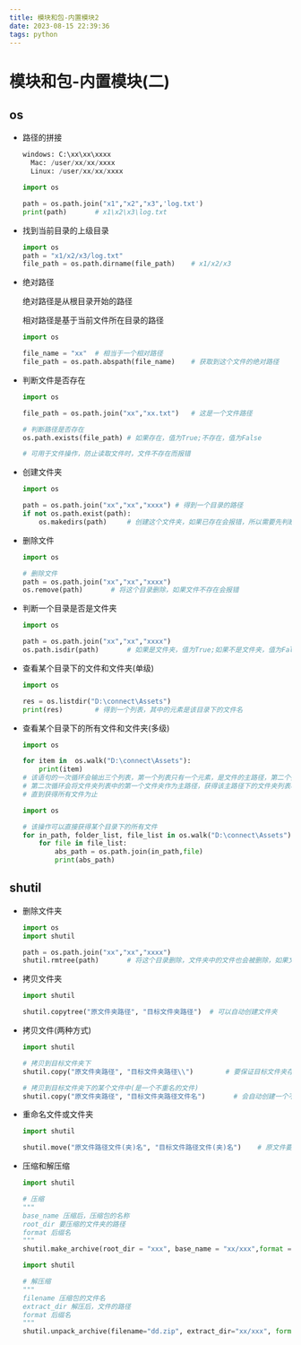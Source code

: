 ```yaml
---
title: 模块和包-内置模块2
date: 2023-08-15 22:39:36
tags: python
---
```




# 模块和包-内置模块(二)

## os

- 路径的拼接

  ```python
  windows: C:\xx\xx\xxxx
  	Mac: /user/xx/xx/xxxx
    Linux: /user/xx/xx/xxxx
  ```

   ```python
  import os
  
  path = os.path.join("x1","x2","x3",'log.txt')
  print(path)		# x1\x2\x3\log.txt
   ```

- 找到当前目录的上级目录

  ```python
  import os
  path = "x1/x2/x3/log.txt"
  file_path = os.path.dirname(file_path)	# x1/x2/x3
  ```

- 绝对路径

  绝对路径是从根目录开始的路径

  相对路径是基于当前文件所在目录的路径

  ```python
  import os
  
  file_name = "xx"	# 相当于一个相对路径
  file_path = os.path.abspath(file_name)	# 获取到这个文件的绝对路径
  ```

- 判断文件是否存在

  ```python
  import os
  
  file_path = os.path.join("xx","xx.txt")	# 这是一个文件路径
  
  # 判断路径是否存在
  os.path.exists(file_path)	# 如果存在，值为True;不存在，值为False
  
  # 可用于文件操作，防止读取文件时，文件不存在而报错
  ```

- 创建文件夹

  ```python
  import os
  
  path = os.path.join("xx","xx","xxxx")	# 得到一个目录的路径
  if not os.path.exist(path):	
      os.makedirs(path)		# 创建这个文件夹，如果已存在会报错，所以需要先判断目录是否已存在
  ```

- 删除文件

  ```python
  import os
  
  # 删除文件
  path = os.path.join("xx","xx","xxxx")
  os.remove(path)		# 将这个目录删除，如果文件不存在会报错
  ```

- 判断一个目录是否是文件夹

  ```python
  import os
  
  path = os.path.join("xx","xx","xxxx")
  os.path.isdir(path)		# 如果是文件夹，值为True;如果不是文件夹，值为False
  ```

- 查看某个目录下的文件和文件夹(单级)

  ```python
  import os
  
  res = os.listdir("D:\connect\Assets")
  print(res)		# 得到一个列表，其中的元素是该目录下的文件名
  ```

- 查看某个目录下的所有文件和文件夹(多级)

  ```python
  import os
  
  for item in  os.walk("D:\connect\Assets"):
      print(item)
  # 该语句的一次循环会输出三个列表，第一个列表只有一个元素，是文件的主路径，第二个列表是该主路径下的文件夹列表，第三个列表是该主路径下的文件列表
  # 第二次循环会将文件夹列表中的第一个文件夹作为主路径，获得该主路径下的文件夹列表和文件列表
  # 直到获得所有文件为止
  ```

  ```python
  import os
  
  # 该操作可以直接获得某个目录下的所有文件
  for in_path, folder_list, file_list in os.walk("D:\connect\Assets"):
      for file in file_list:
          abs_path = os.path.join(in_path,file)
          print(abs_path)
  ```

## shutil

- 删除文件夹

  ```python
  import os
  import shutil	
  
  path = os.path.join("xx","xx","xxxx")
  shutil.rmtree(path)		# 将这个目录删除，文件夹中的文件也会被删除，如果文件夹不存在会报错
  ```

- 拷贝文件夹

  ```python
  import shutil
  
  shutil.copytree("原文件夹路径", "目标文件夹路径")	# 可以自动创建文件夹
  ```

- 拷贝文件(两种方式)

  ```python
  import shutil
  
  # 拷贝到目标文件夹下
  shutil.copy("原文件夹路径", "目标文件夹路径\\")		# 要保证目标文件夹存在
  
  # 拷贝到目标文件夹下的某个文件中(是一个不重名的文件)
  shutil.copy("原文件夹路径", "目标文件夹路径文件名")		# 会自动创建一个不重名的拷贝文件
  ```

- 重命名文件或文件夹

  ```python
  import shutil
  
  shutil.move("原文件路径文件(夹)名", "目标文件路径文件(夹)名")	# 原文件要存在，否则会报错
  ```

- 压缩和解压缩

  ```python
  import shutil
  
  # 压缩
  """
  base_name 压缩后，压缩包的名称
  root_dir 要压缩的文件夹的路径
  format 后缀名
  """
  shutil.make_archive(root_dir = "xxx", base_name = "xx/xxx",format = "zip")
  ```

  ```python
  import shutil
  
  # 解压缩
  """
  filename 压缩包的文件名
  extract_dir 解压后，文件的路径
  format 后缀名
  """
  shutil.unpack_archive(filename="dd.zip", extract_dir="xx/xxx", format="zip")
  ```









